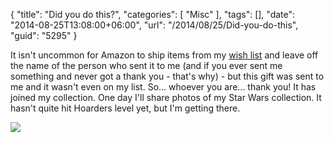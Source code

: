 {
	"title": "Did you do this?",
	"categories": [
		"Misc"
	],
	"tags": [],
	"date": "2014-08-25T13:08:00+06:00",
	"url": "/2014/08/25/Did-you-do-this",
	"guid": "5295"
}

<p>
It isn't uncommon for Amazon to ship items from my <a href="http://www.amazon.com/registry/wishlist/2TCL1D08EZEYE">wish list</a> and leave off the name of the person who sent it to me (and if you ever sent me something and never got a thank you - that's why) - but this gift was sent to me and it wasn't even on my list. So... whoever you are... thank you! It has joined my collection. 
One day I'll share photos of my Star Wars collection. It hasn't quite hit Hoarders level yet, but I'm getting there.
</p>

<p>
<img src="http://static.raymondcamden.com/images/14 - 1.jpg" />
</p>